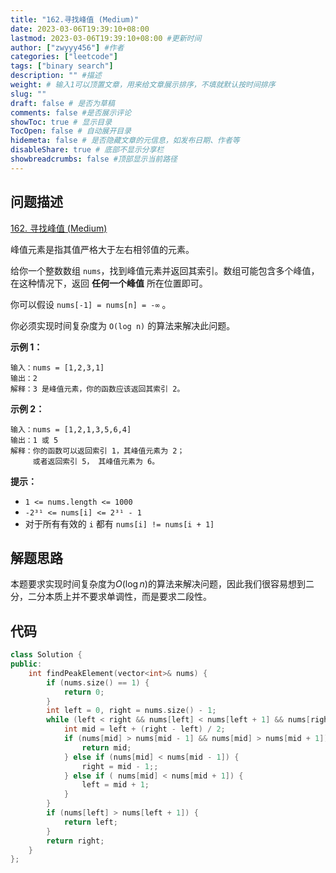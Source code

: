 ```yaml
---
title: "162.寻找峰值 (Medium)"
date: 2023-03-06T19:39:10+08:00
lastmod: 2023-03-06T19:39:10+08:00 #更新时间
author: ["zwyyy456"] #作者
categories: ["leetcode"]
tags: ["binary search"]
description: "" #描述
weight: # 输入1可以顶置文章，用来给文章展示排序，不填就默认按时间排序
slug: ""
draft: false # 是否为草稿
comments: false #是否展示评论
showToc: true # 显示目录
TocOpen: false # 自动展开目录
hidemeta: false # 是否隐藏文章的元信息，如发布日期、作者等
disableShare: true # 底部不显示分享栏
showbreadcrumbs: false #顶部显示当前路径
---
```

## 问题描述
[162. 寻找峰值 (Medium)](https://leetcode.cn/problems/find-peak-element/)

峰值元素是指其值严格大于左右相邻值的元素。

给你一个整数数组 `nums`，找到峰值元素并返回其索引。数组可能包含多个峰值，在这种情况下，返回 **任何一个峰值**
所在位置即可。

你可以假设 `nums[-1] = nums[n] = -∞` 。

你必须实现时间复杂度为 `O(log n)` 的算法来解决此问题。

**示例 1：**

```
输入：nums = [1,2,3,1]
输出：2
解释：3 是峰值元素，你的函数应该返回其索引 2。
```

**示例 2：**

```
输入：nums = [1,2,1,3,5,6,4]
输出：1 或 5
解释：你的函数可以返回索引 1，其峰值元素为 2；
     或者返回索引 5， 其峰值元素为 6。

```

**提示：**

- `1 <= nums.length <= 1000`
- `-2³¹ <= nums[i] <= 2³¹ - 1`
- 对于所有有效的 `i` 都有 `nums[i] != nums[i + 1]`

## 解题思路
本题要求实现时间复杂度为$O(\log n)$的算法来解决问题，因此我们很容易想到二分，二分本质上并不要求单调性，而是要求二段性。

## 代码
```cpp
class Solution {
public:
    int findPeakElement(vector<int>& nums) {
        if (nums.size() == 1) {
            return 0;
        }
        int left = 0, right = nums.size() - 1;
        while (left < right && nums[left] < nums[left + 1] && nums[right] < nums[right - 1]) {
            int mid = left + (right - left) / 2;
            if (nums[mid] > nums[mid - 1] && nums[mid] > nums[mid + 1]) {
                return mid;
            } else if (nums[mid] < nums[mid - 1]) {
                right = mid - 1;;
            } else if ( nums[mid] < nums[mid + 1]) {
                left = mid + 1;
            }
        }
        if (nums[left] > nums[left + 1]) {
            return left;
        }
        return right;
    }
};
```

